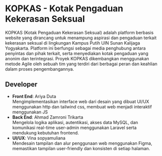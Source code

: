 # KOPKAS - Kotak Pengaduan Kekerasan Seksual

KOPKAS (Kotak Pengaduan Kekerasan Seksual) adalah platform berbasis website yang dirancang untuk menampung aspirasi dan pengaduan terkait kekerasan seksual di lingkungan Kampus Putih UIN Sunan Kalijaga Yogyakarta. Platform ini berfungsi sebagai media penghubung antara penyintas dan pihak terkait, serta menyediakan kotak pengaduan yang anonim dan terintegrasi. Proyek KOPKAS dikembangkan menggunakan metode Agile oleh sebuah tim yang terdiri dari berbagai peran dan keahlian dalam proses pengembangannya.

## Developer
- **Front End**: Ariya Duta  
Mengimplementasikan interface web dari desain yang dibuat UI/UX menggunakan http dan tailwind css, membuat web menjadi interaktif menggunakan JS
- **Back End**: Ahmad Zamroni Trikarta  
Mengelola logika aplikasi, autentikasi, akses data MySQL, dan komunikasi real-time user-admin menggunakan Laravel serta mendukung kebutuhan frontend.
- **UI/UX**: Vina sopyamuliana  
  Mendesain tampilan dan alur penggunaan web menggunakan Figma, memastikan tampilan user-friendly dan konsisten di setiap halaman.
  
